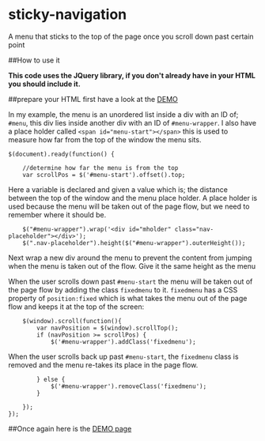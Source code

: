 # sticky-navigation
A menu that sticks to the top of the page once you scroll down past certain point

##How to use it

**This code uses the JQuery library, if you don't already have in your HTML you should include it.**

##prepare your HTML 
first have a look at the [DEMO](http://simonxlk.github.io/sticky-navigation.html)

In my example, the menu is an unordered list inside a div with an ID of; `#menu`, this div lies inside another div with an ID of `#menu-wrapper`.
I also have a place holder called `<span id="menu-start"></span>` this is used to measure how far from the top of the window the menu sits.

```
$(document).ready(function() {
				
	//determine how far the menu is from the top
	var scrollPos = $('#menu-start').offset().top;
```
Here a variable is declared and given a value which is; the distance between the top of the window and the menu place holder. 
A place holder is used because the menu will be taken out of the page flow, but we need to remember where it should be. 


``` 
	$("#menu-wrapper").wrap('<div id="mholder" class="nav-placeholder"></div>');
	$(".nav-placeholder").height($("#menu-wrapper").outerHeight());
```
Next wrap a new div around the menu to prevent the content from jumping when the menu is taken out of the flow.
Give it the same height as the menu
	

When the user scrolls down past `#menu-start` the menu will be taken out of the page flow by adding the class `fixedmenu` to it. 
`fixedmenu` has a CSS property of `position:fixed` which is what takes the menu out of the page flow and keeps it at the top of the screen:  
```
	$(window).scroll(function(){
		var navPosition = $(window).scrollTop();
		if (navPosition >= scrollPos) {
			$('#menu-wrapper').addClass('fixedmenu');	
```
	
When the user scrolls back up past `#menu-start`, the `fixedmenu` class is removed and the menu re-takes its place in the page flow. 
```
		} else {
			$('#menu-wrapper').removeClass('fixedmenu');	
		}
						
	});
}); 
```

##Once again here is the [DEMO page](http://simonxlk.github.io/sticky-navigation.html)

   


